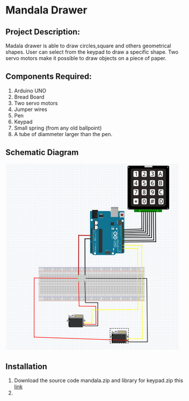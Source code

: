 # Mandala Drawer
## Project Description:
Madala drawer is able to draw  circles,square and others geometrical shapes. User can select from the keypad to draw a specific shape.
Two servo motors make it possible to draw objects on a piece of paper.

## Components Required:
1.	Arduino UNO
2.	Bread Board
3.	Two servo motors
4.	Jumper wires 
5.	Pen
6.	Keypad
7.	Small spring (from any old ballpoint)
8.	A tube of diammeter larger than the pen.


## Schematic Diagram
![Schematic](https://github.com/artyar-tui/mandala-drawer/blob/master/Schematic/Schematic.PNG)

## Installation
1. Download the source code mandala.zip and library for keypad.zip this [link](https://github.com/artyar-tui/mandala-drawer)
2. 
